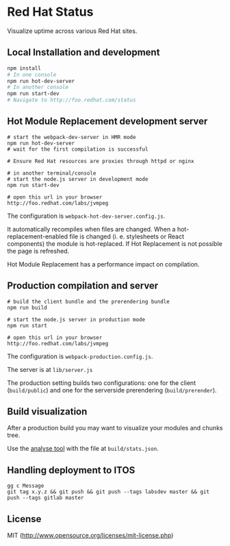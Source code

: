 # Red Hat Status

Visualize uptime across various Red Hat sites.

## Local Installation and development

```bash
npm install
# In one console
npm run hot-dev-server
# In another console
npm run start-dev
# Navigate to http://foo.redhat.com/status
```

## Hot Module Replacement development server

``` text
# start the webpack-dev-server in HMR mode
npm run hot-dev-server
# wait for the first compilation is successful

# Ensure Red Hat resources are proxies through httpd or nginx

# in another terminal/console
# start the node.js server in development mode
npm run start-dev

# open this url in your browser
http://foo.redhat.com/labs/jvmpeg
```

The configuration is `webpack-hot-dev-server.config.js`.

It automatically recompiles when files are changed. When a hot-replacement-enabled file is changed (i. e. stylesheets or React components) the module is hot-replaced. If Hot Replacement is not possible the page is refreshed.

Hot Module Replacement has a performance impact on compilation.


## Production compilation and server

``` text
# build the client bundle and the prerendering bundle
npm run build

# start the node.js server in production mode
npm run start

# open this url in your browser
http://foo.redhat.com/labs/jvmpeg
```

The configuration is `webpack-production.config.js`.

The server is at `lib/server.js`

The production setting builds two configurations: one for the client (`build/public`) and one for the serverside prerendering (`build/prerender`).


## Build visualization

After a production build you may want to visualize your modules and chunks tree.

Use the [analyse tool](http://webpack.github.io/analyse/) with the file at `build/stats.json`.


## Handling deployment to ITOS

```
gg c Message
git tag x.y.z && git push && git push --tags labsdev master && git push --tags gitlab master
```

## License

MIT (http://www.opensource.org/licenses/mit-license.php)
